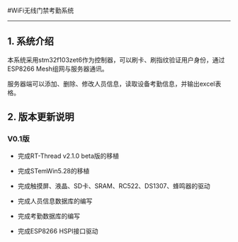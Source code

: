 #WiFi无线门禁考勤系统

----------------------------------------------------------------------

## 1. 系统介绍

​	本系统采用stm32f103zet6作为控制器，可以刷卡、刷指纹验证用户身份，通过ESP8266 Mesh组网与服务器通讯。

​	服务器端可以添加、删除、修改人员信息，读取设备考勤信息，并输出excel表格。



## 2. 版本更新说明

###   V0.1版

* 完成RT-Thread v2.1.0 beta版的移植
* 完成STemWin5.28的移植


* 完成触摸屏、液晶、SD卡、SRAM、RC522、DS1307、蜂鸣器的驱动
* 完成人员信息数据库的编写
* 完成考勤数据库的编写
* 完成ESP8266 HSPI接口驱动



